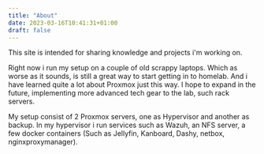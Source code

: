 ```yaml
---
title: "About"
date: 2023-03-16T10:41:31+01:00
draft: false
---
```


This site is intended for sharing knowledge and projects i'm working on.

Right now i run my setup on a couple of old scrappy laptops. Which as worse as it sounds, is still a great way to start getting in to homelab. And i have learned quite a lot about Proxmox just this way.
I hope to expand in the future, implementing more advanced tech gear to the lab, such rack servers.

My setup consist of 2 Proxmox servers, one as Hypervisor and another as backup. In my hypervisor i run services such as Wazuh, an NFS server, a few docker containers (Such as Jellyfin, Kanboard, Dashy, netbox, nginxproxymanager).


